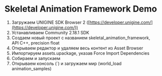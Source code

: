 # Skeletal Animation Framework Demo
1. Загружаем UNIGINE SDK Browser 2 ([https://developer.unigine.com/](https://developer.unigine.com/))
2. Устанавливаем Community 2.18.1 SDK
3. Создаем новый проект c названием skeletal_animation_framework, API C++, precision float
4. Открываем редактор и удаляем весь контент из Asset Browser
5. Импортируем assets.upackage, указав Force Import Dependencies
6. Собираем и запускаем
7. Открываем консоль (`) и загружаем мир (world_load animation_samples)
